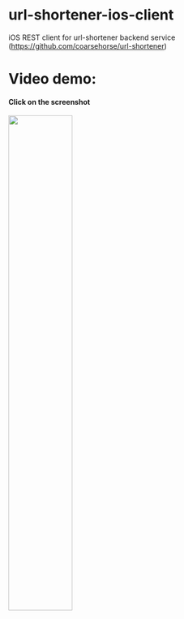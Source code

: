 # url-shortener-ios-client
iOS REST client for url-shortener backend service (https://github.com/coarsehorse/url-shortener)

# Video demo:
#### Click on the screenshot
[<img src="https://theimless.me/uploads/images/358-dfa695bdfa147cefc50f016b391f20e1.png" width="50%">](https://youtu.be/b67J0P88jfs)

